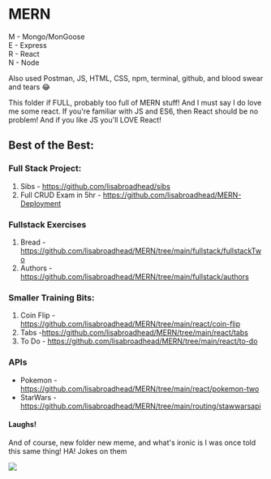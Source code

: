# MERN

M - Mongo/MonGoose </br>
E - Express </br>
R - React </br>
N - Node </br>

Also used Postman, JS, HTML, CSS, npm, terminal, github, and blood swear and tears 😂

This folder if FULL, probably too full of MERN stuff! And I must say I do love me some react. If you're familiar with JS and ES6, then React should be no problem! And if you like JS you'll LOVE React!

## Best of the Best:
### Full Stack Project: 
1. Sibs - https://github.com/lisabroadhead/sibs
2. Full CRUD Exam in 5hr - https://github.com/lisabroadhead/MERN-Deployment

### Fullstack Exercises
1. Bread - https://github.com/lisabroadhead/MERN/tree/main/fullstack/fullstackTwo
2. Authors - https://github.com/lisabroadhead/MERN/tree/main/fullstack/authors

### Smaller Training Bits:
1. Coin Flip - https://github.com/lisabroadhead/MERN/tree/main/react/coin-flip<br/>
2. Tabs -https://github.com/lisabroadhead/MERN/tree/main/react/tabs<br/>
3. To Do - https://github.com/lisabroadhead/MERN/tree/main/react/to-do<br/>

### APIs
- Pokemon - https://github.com/lisabroadhead/MERN/tree/main/react/pokemon-two
- StarWars - https://github.com/lisabroadhead/MERN/tree/main/routing/stawwarsapi

#### Laughs!
And of course, new folder new meme, and what's ironic is I was once told this same thing! HA! Jokes on them</br>

![](https://github.com/lisabroadhead/MERN/blob/main/images.jpeg) 


